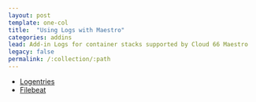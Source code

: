 ```yaml
---
layout: post
template: one-col
title:  "Using Logs with Maestro"
categories: addins
lead: Add-in Logs for container stacks supported by Cloud 66 Maestro
legacy: false
permalink: /:collection/:path
---
```


- [Logentries](logentries.html)
- [Filebeat](filebeat.html)


